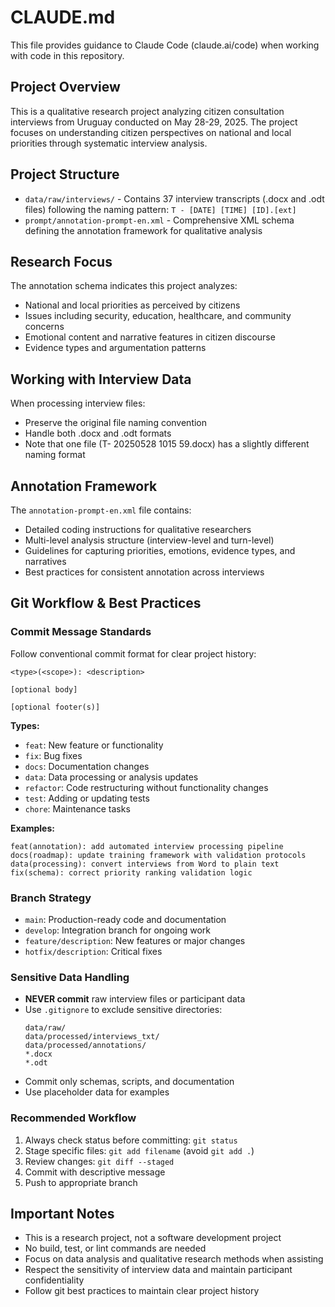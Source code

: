 # CLAUDE.md

This file provides guidance to Claude Code (claude.ai/code) when working with code in this repository.

## Project Overview

This is a qualitative research project analyzing citizen consultation interviews from Uruguay conducted on May 28-29, 2025. The project focuses on understanding citizen perspectives on national and local priorities through systematic interview analysis.

## Project Structure

- `data/raw/interviews/` - Contains 37 interview transcripts (.docx and .odt files) following the naming pattern: `T - [DATE] [TIME] [ID].[ext]`
- `prompt/annotation-prompt-en.xml` - Comprehensive XML schema defining the annotation framework for qualitative analysis

## Research Focus

The annotation schema indicates this project analyzes:
- National and local priorities as perceived by citizens
- Issues including security, education, healthcare, and community concerns
- Emotional content and narrative features in citizen discourse
- Evidence types and argumentation patterns

## Working with Interview Data

When processing interview files:
- Preserve the original file naming convention
- Handle both .docx and .odt formats
- Note that one file (T- 20250528 1015 59.docx) has a slightly different naming format

## Annotation Framework

The `annotation-prompt-en.xml` file contains:
- Detailed coding instructions for qualitative researchers
- Multi-level analysis structure (interview-level and turn-level)
- Guidelines for capturing priorities, emotions, evidence types, and narratives
- Best practices for consistent annotation across interviews

## Git Workflow & Best Practices

### Commit Message Standards
Follow conventional commit format for clear project history:

```
<type>(<scope>): <description>

[optional body]

[optional footer(s)]
```

**Types:**
- `feat`: New feature or functionality
- `fix`: Bug fixes
- `docs`: Documentation changes
- `data`: Data processing or analysis updates
- `refactor`: Code restructuring without functionality changes
- `test`: Adding or updating tests
- `chore`: Maintenance tasks

**Examples:**
```
feat(annotation): add automated interview processing pipeline
docs(roadmap): update training framework with validation protocols  
data(processing): convert interviews from Word to plain text
fix(schema): correct priority ranking validation logic
```

### Branch Strategy
- `main`: Production-ready code and documentation
- `develop`: Integration branch for ongoing work
- `feature/description`: New features or major changes
- `hotfix/description`: Critical fixes

### Sensitive Data Handling
- **NEVER commit** raw interview files or participant data
- Use `.gitignore` to exclude sensitive directories:
  ```
  data/raw/
  data/processed/interviews_txt/
  data/processed/annotations/
  *.docx
  *.odt
  ```
- Commit only schemas, scripts, and documentation
- Use placeholder data for examples

### Recommended Workflow
1. Always check status before committing: `git status`
2. Stage specific files: `git add filename` (avoid `git add .`)
3. Review changes: `git diff --staged`
4. Commit with descriptive message
5. Push to appropriate branch

## Important Notes

- This is a research project, not a software development project
- No build, test, or lint commands are needed
- Focus on data analysis and qualitative research methods when assisting
- Respect the sensitivity of interview data and maintain participant confidentiality
- Follow git best practices to maintain clear project history